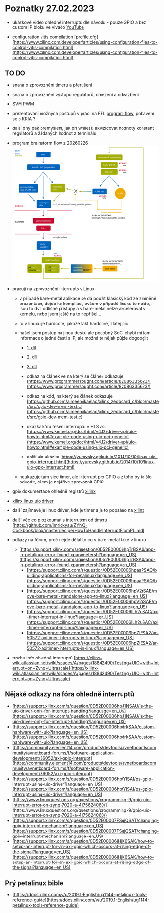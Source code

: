 # Poznatky 27.02.2023

- ukázkové video ohledně interruptu dle návodu - pouze GPIO a bez custom IP bloku ve vivado [YouTube](https://www.youtube.com/watch?v=UmsLH8q0el0)

- configuration vitis compilation [profile.cfg] [https://www.xilinx.com/developer/articles/using-configuration-files-to-control-vitis-compilation.html](https://www.xilinx.com/developer/articles/using-configuration-files-to-control-vitis-compilation.html)

## TO DO

- snaha o zprovoznění timeru a přerušení
- snaha o zprovoznění výstupu regulátorů, omezení a odvazbení
- SVM PWM
- prezentování možných postupů v práci na FEL [program flow](./images/20230226/20230226_brainstorm-program-flow.png), pobavení se o KRIA ?
- další dny pak přemýšlení, jak při while(1) akvizicovat hodnoty konstant regulátorů a žádaných hodnot z terminálu

- program brainstorm flow z 20260226
  ![Program brainstorm flow](./images/20230226/20230226_brainstorm-program-flow.png)

- pracuji na zprovoznění interrupts v Linux

  - v případě bare-metal aplikace se dá použít klasický kód ze zmíněné prezentace, dojde ke kompilaci, ovšem v případě linuxu to nejde, jsou to dva odlišné přístupy a v bare-metal nelze akcelerovat v kernelu, nebo jsem ještě na to nepřišel...
  - to v linuxu je hardcore, jakože fakt hardcore, zlatej pic
  - našel jsem postup na jinou desku ale podobný SoC, chybí mi tam informace o jedné části s IP, ale možná to nějak půjde dogooglit

    - [1. díl](https://www.linkedin.com/pulse/gpio-petalinux-part-1-roy-messinger/)
    - [2. díl](https://www.linkedin.com/pulse/gpio-petalinux-part-2-roy-messinger/)
    - [3. díl](https://www.linkedin.com/pulse/gpio-petalinux-part-3-go-uio-roy-messinger/)

    - odkaz na článek ve na který se článek odkazuje [https://www.programmersought.com/article/82086335623/](https://www.programmersought.com/article/82086335623/)
    - odkaz na kód, na který se článek odkazuje [https://github.com/aimeemikaelac/xilinx_zedboard_c/blob/master/src/gpio-dev-mem-test.c](https://github.com/aimeemikaelac/xilinx_zedboard_c/blob/master/src/gpio-dev-mem-test.c)

    - ukázka k'du řešení interruptu v HLS asi [https://www.kernel.org/doc/html/v4.12/driver-api/uio-howto.html#example-code-using-uio-pci-generic](https://www.kernel.org/doc/html/v4.12/driver-api/uio-howto.html#example-code-using-uio-pci-generic)
    - další uio ukázka [https://yurovsky.github.io/2014/10/10/linux-uio-gpio-interrupt.html](https://yurovsky.github.io/2014/10/10/linux-uio-gpio-interrupt.html)

  - neukazuje tam sice timer, ale interrupt pro GPIO a z toho by to šlo odvodit, cílem je nejdříve zprovoznit GPIO

- gpio dokumentace ohledně registrů [xilinx](https://docs.xilinx.com/v/u/en-US/pg144-axi-gpio)
- [xilinx linux uio driver](https://github.com/Xilinx/linux-xlnx/blob/master/drivers/uio/uio_pdrv_genirq.c)
- další zajímavé je linux driver, kde je timer a je to popsáno na [xilinx](https://support.xilinx.com/s/article/62363?language=en_US)
- další věc co prozkoumat s interrutem od timeru [https://github.com/imrickysu/ZYNQ-Cookbook/blob/master/recipe/HowToHandleInterruptFromPL.md]

- odkazy na fórum, proč nejde dělat to co v bare-metal také v linuxu

  - [https://support.xilinx.com/s/question/0D52E00006hpTrBSAU/app-in-petalinux-error-found-xparametersh?language=en_US](https://support.xilinx.com/s/question/0D52E00006hpTrBSAU/app-in-petalinux-error-found-xparametersh?language=en_US) -[]()
    - [https://support.xilinx.com/s/question/0D52E00006hpaaPSAQ/building-applications-for-petalinux?language=en_US](https://support.xilinx.com/s/question/0D52E00006hpaaPSAQ/building-applications-for-petalinux?language=en_US)
    - [https://support.xilinx.com/s/question/0D52E00006hpV2rSAE/move-bare-metal-standalone-app-to-linux?language=en_US](https://support.xilinx.com/s/question/0D52E00006hpV2rSAE/move-bare-metal-standalone-app-to-linux?language=en_US)
    - [https://support.xilinx.com/s/question/0D52E00006lLh2uSAC/axi-timer-interrupt-in-linux?language=en_US](https://support.xilinx.com/s/question/0D52E00006lLh2uSAC/axi-timer-interrupt-in-linux?language=en_US)
    - [https://support.xilinx.com/s/question/0D52E00006hpZIESA2/ar-50572-axitimer-interrupts-in-linux?language=en_US](https://support.xilinx.com/s/question/0D52E00006hpZIESA2/ar-50572-axitimer-interrupts-in-linux?language=en_US)

- trochu info ohledně interruptů [https://xilinx-wiki.atlassian.net/wiki/spaces/A/pages/18842490/Testing+UIO+with+Interrupt+on+Zynq+Ultrascale](https://xilinx-wiki.atlassian.net/wiki/spaces/A/pages/18842490/Testing+UIO+with+Interrupt+on+Zynq+Ultrascale)

## Nějaké odkazy na fóra ohledně interruptů

- [https://support.xilinx.com/s/question/0D52E00006hpJ1NSAU/is-the-uio-driver-only-for-interrupt-handling?language=en_US](https://support.xilinx.com/s/question/0D52E00006hpJ1NSAU/is-the-uio-driver-only-for-interrupt-handling?language=en_US)
- [https://support.xilinx.com/s/question/0D52E00006hpdrkSAA/custom-hardware-with-uio?language=en_US](https://support.xilinx.com/s/question/0D52E00006hpdrkSAA/custom-hardware-with-uio?language=en_US)
- [https://community.element14.com/products/devtools/avnetboardscommunity/avnetboard-forums/f/software-application-development/36052/axi-gpio-interrupt](https://community.element14.com/products/devtools/avnetboardscommunity/avnetboard-forums/f/software-application-development/36052/axi-gpio-interrupt)
- [https://support.xilinx.com/s/question/0D52E00006hptYlSAI/ps-gpio-interrupt-using-uio-driver?language=en_US](https://support.xilinx.com/s/question/0D52E00006hptYlSAI/ps-gpio-interrupt-using-uio-driver?language=en_US)
- [https://www.linuxquestions.org/questions/programming-9/gpio-uio-interrupt-error-on-zynq-7020-a-4175624060/](https://www.linuxquestions.org/questions/programming-9/gpio-uio-interrupt-error-on-zynq-7020-a-4175624060/)
- [https://support.xilinx.com/s/question/0D52E00007FSgjQSAT/changing-gpio-interrupt-mechanism?language=en_US](https://support.xilinx.com/s/question/0D52E00007FSgjQSAT/changing-gpio-interrupt-mechanism?language=en_US)
- [https://support.xilinx.com/s/question/0D52E00006iHjK6SAK/how-to-setup-an-interrupt-for-an-axi-gpio-which-occurs-at-rising-edge-of-the-signal?language=en_US](https://support.xilinx.com/s/question/0D52E00006iHjK6SAK/how-to-setup-an-interrupt-for-an-axi-gpio-which-occurs-at-rising-edge-of-the-signal?language=en_US)

## Prý petalinux bible

- [https://docs.xilinx.com/v/u/2019.1-English/ug1144-petalinux-tools-reference-guide](https://docs.xilinx.com/v/u/2019.1-English/ug1144-petalinux-tools-reference-guide)
